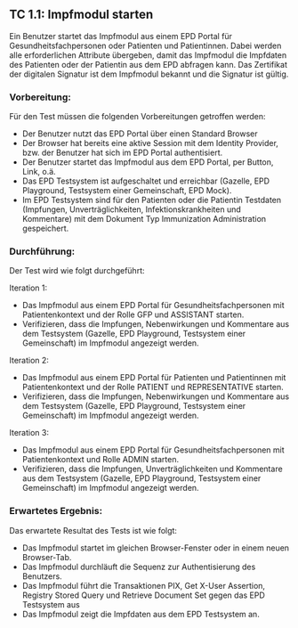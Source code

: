 ## TC 1.1: Impfmodul starten

Ein Benutzer startet das Impfmodul aus einem EPD Portal für Gesundheitsfachpersonen oder Patienten und Patientinnen.  Dabei werden alle erforderlichen Attribute übergeben, damit das Impfmodul die Impfdaten des Patienten oder der Patientin aus dem EPD abfragen kann. Das Zertifikat der digitalen Signatur ist dem Impfmodul bekannt und die Signatur ist gültig.

### Vorbereitung:

Für den Test müssen die folgenden Vorbereitungen getroffen werden:
- Der Benutzer nutzt das EPD Portal über einen Standard Browser
- Der Browser hat bereits eine aktive Session mit dem Identity Provider, bzw. der Benutzer hat sich im EPD Portal authentisiert.
- Der Benutzer startet das Impfmodul aus dem EPD Portal, per Button, Link, o.ä.  
- Das EPD Testsystem ist aufgeschaltet und erreichbar (Gazelle, EPD Playground, Testsystem einer Gemeinschaft, EPD Mock).
- Im EPD Testsystem sind für den Patienten oder die Patientin Testdaten (Impfungen, Unverträglichkeiten, Infektionskrankheiten und Kommentare) mit dem Dokument Typ Immunization Administration gespeichert.


### Durchführung:
Der Test wird wie folgt durchgeführt:

Iteration 1:
- Das Impfmodul aus einem EPD Portal für Gesundheitsfachpersonen mit Patientenkontext und der Rolle GFP und ASSISTANT starten.
- Verifizieren, dass die Impfungen, Nebenwirkungen und Kommentare aus dem Testsystem (Gazelle, EPD Playground, Testsystem einer Gemeinschaft) im Impfmodul angezeigt werden.

Iteration 2:
- Das Impfmodul aus einem EPD Portal für Patienten und Patientinnen mit Patientenkontext und der Rolle PATIENT und REPRESENTATIVE starten.
- Verifizieren, dass die Impfungen, Nebenwirkungen und Kommentare aus dem Testsystem (Gazelle, EPD Playground, Testsystem einer Gemeinschaft) im Impfmodul angezeigt werden.

Iteration 3:
- Das Impfmodul aus einem EPD Portal für Gesundheitsfachpersonen mit Patientenkontext und Rolle ADMIN starten.
- Verifizieren, dass die Impfungen, Unverträglichkeiten und Kommentare aus dem Testsystem (Gazelle, EPD Playground, Testsystem einer Gemeinschaft) im Impfmodul angezeigt werden.


### Erwartetes Ergebnis:
Das erwartete Resultat des Tests ist wie folgt:
- Das Impfmodul startet im gleichen Browser-Fenster oder in einem neuen Browser-Tab.
- Das Impfmodul durchläuft die Sequenz zur Authentisierung des Benutzers.  
- Das Impfmodul führt die Transaktionen PIX, Get X-User Assertion, Registry Stored Query und Retrieve Document Set gegen das EPD Testsystem aus
- Das Impfmodul zeigt die Impfdaten aus dem EPD Testsystem an.
